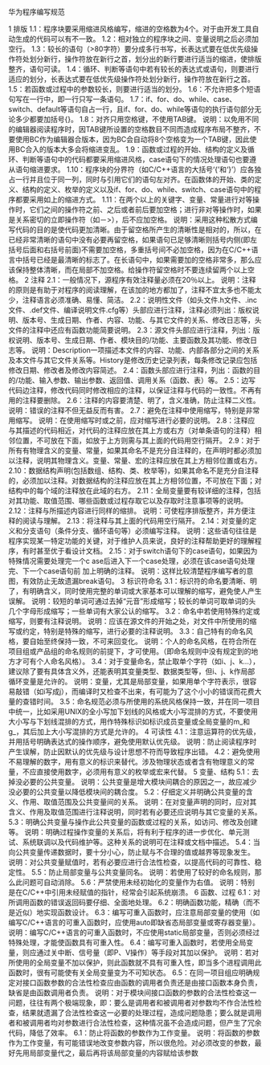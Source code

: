 华为程序编写规范

1 排版
1.1：程序块要采用缩进风格编写，缩进的空格数为4个。对于由开发工具自动生成的代码可以有不一致。
1.2：相对独立的程序块之间、变量说明之后必须加空行。
1.3：较长的语句（>80字符）要分成多行书写，长表达式要在低优先级操作符处划分新行，操作符放在新行之首，划分出的新行要进行适当的缩进，使排版整齐，语句可读。
1.4：循环、判断等语句中若有较长的表达式或语句，则要进行适应的划分，长表达式要在低优先级操作符处划分新行，操作符放在新行之首。
1.5：若函数或过程中的参数较长，则要进行适当的划分。
1.6：不允许把多个短语句写在一行中，即一行只写一条语句。
1.7：if、for、do、while、case、switch、default等语句自占一行，且if、for、do、while等语句的执行语句部分无论多少都要加括号{}。
1.8：对齐只用空格键，不使用TAB键。
说明：以免用不同的编辑器阅读程序时，因TAB键所设置的空格数目不同而造成程序布局不整齐，不要使用BC作为编辑器合版本，因为BC会自动将8个空格变为一个TAB键，因此使用BC合入的版本大多会将缩进变乱。
1.9：函数或过程的开始、结构的定义及循环、判断等语句中的代码都要采用缩进风格，case语句下的情况处理语句也要遵从语句缩进要求。
1.10：程序块的分界符（如C/C++语言的大括号‘{’和‘}’）应各独占一行并且位于同一列，同时与引用它们的语句左对齐。在函数体的开始、类的定义、结构的定义、枚举的定义以及if、for、do、while、switch、case语句中的程序都要采用如上的缩进方式。
1.11：在两个以上的关键字、变量、常量进行对等操作时，它们之间的操作符之前、之后或者前后要加空格；进行非对等操作时，如果是关系密切的立即操作符（如－>），后不应加空格。
说明：采用这种松散方式编写代码的目的是使代码更加清晰。由于留空格所产生的清晰性是相对的，所以，在已经非常清晰的语句中没有必要再留空格，如果语句已足够清晰则括号内侧(即左括号后面和右括号前面)不需要加空格，多重括号间不必加空格，因为在C/C++语言中括号已经是最清晰的标志了。在长语句中，如果需要加的空格非常多，那么应该保持整体清晰，而在局部不加空格。给操作符留空格时不要连续留两个以上空格。
2 注释
2.1：一般情况下，源程序有效注释量必须在20％以上。
说明：注释的原则是有助于对程序的阅读理解，在该加的地方都加了，注释不宜太多也不能太少，注释语言必须准确、易懂、简洁。
2.2：说明性文件（如头文件.h文件、.inc文件、.def文件、编译说明文件.cfg等）头部应进行注释，注释必须列出：版权说明、版本号、生成日期、作者、内容、功能、与其它文件的关系、修改日志等，头文件的注释中还应有函数功能简要说明。
2.3：源文件头部应进行注释，列出：版权说明、版本号、生成日期、作者、模块目的/功能、主要函数及其功能、修改日志等。
说明：Description一项描述本文件的内容、功能、内部各部分之间的关系及本文件与其它文件关系等。History是修改历史记录列表，每条修改记录应包括修改日期、修改者及修改内容简述。
2.4：函数头部应进行注释，列出：函数的目的/功能、输入参数、输出参数、返回值、调用关系（函数、表）等。
2.5：边写代码边注释，修改代码同时修改相应的注释，以保证注释与代码的一致性。不再有用的注释要删除。
2.6：注释的内容要清楚、明了，含义准确，防止注释二义性。
说明：错误的注释不但无益反而有害。
2.7：避免在注释中使用缩写，特别是非常用缩写。
说明：在使用缩写时或之前，应对缩写进行必要的说明。
2.8：注释应与其描述的代码相近，对代码的注释应放在其上方或右方（对单条语句的注释）相邻位置，不可放在下面，如放于上方则需与其上面的代码用空行隔开。
2.9：对于所有有物理含义的变量、常量，如果其命名不是充分自注释的，在声明时都必须加以注释，说明其物理含义。变量、常量、宏的注释应放在其上方相邻位置或右方。
2.10：数据结构声明(包括数组、结构、类、枚举等)，如果其命名不是充分自注释的，必须加以注释。对数据结构的注释应放在其上方相邻位置，不可放在下面；对结构中的每个域的注释放在此域的右方。
2.11：全局变量要有较详细的注释，包括对其功能、取值范围、哪些函数或过程存取它以及存取时注意事项等的说明。
2.12：注释与所描述内容进行同样的缩排。
说明：可使程序排版整齐，并方便注释的阅读与理解。
2.13：将注释与其上面的代码用空行隔开。
2.14：对变量的定义和分支语句（条件分支、循环语句等）必须编写注释。
说明：这些语句往往是程序实现某一特定功能的关键，对于维护人员来说，良好的注释帮助更好的理解程序，有时甚至优于看设计文档。
2.15：对于switch语句下的case语句，如果因为特殊情况需要处理完一个c ase后进入下一个case处理，必须在该case语句处理完、下一个case语句前 加上明确的注释。
说明：这样比较清楚程序编写者的意图，有效防止无故遗漏break语句。
3 标识符命名
3.1：标识符的命名要清晰、明了，有明确含义，同时使用完整的单词或大家基本可以理解的缩写，避免使人产生误解。
说明：较短的单词可通过去掉“元音”形成缩写；较长的单词可取单词的头几个字母形成缩写；一些单词有大家公认的缩写。
3.2：命名中若使用特殊约定或缩写，则要有注释说明。
说明：应该在源文件的开始之处，对文件中所使用的缩写或约定，特别是特殊的缩写，进行必要的注释说明。
3.3：自己特有的命名风格，要自始至终保持一致，不可来回变化。
说明：个人的命名风格，在符合所在项目组或产品组的命名规则的前提下，才可使用。（即命名规则中没有规定到的地方才可有个人命名风格）。
3.4：对于变量命名，禁止取单个字符（如i、j、k…），建议除了要有具体含义外，还能表明其变量类型、数据类型等，但i、j、k作局部循环变量是允许的。
说明：变量，尤其是局部变量，如果用单个字符表示，很容易敲错（如i写成j），而编译时又检查不出来，有可能为了这个小小的错误而花费大量的查错时间。
3.5：命名规范必须与所使用的系统风格保持一致，并在同一项目中统一，比如采用UNIX的全小写加下划线的风格或大小写混排的方式，不要使用大小写与下划线混排的方式，用作特殊标识如标识成员变量或全局变量的m_和g_，其后加上大小写混排的方式是允许的。
4 可读性
4.1：注意运算符的优先级，并用括号明确表达式的操作顺序，避免使用默认优先级。
说明：防止阅读程序时产生误解，防止因默认的优先级与设计思想不符而导致程序出错。
4.2：避免使用不易理解的数字，用有意义的标识来替代。涉及物理状态或者含有物理意义的常量，不应直接使用数字，必须用有意义的枚举或宏来代替。
5 变量、结构
5.1：去掉没必要的公共变量。
说明：公共变量是增大模块间耦合的原因之一，故应减少没必要的公共变量以降低模块间的耦合度。
5.2：仔细定义并明确公共变量的含义、作用、取值范围及公共变量间的关系。
说明：在对变量声明的同时，应对其含义、作用及取值范围进行注释说明，同时若有必要还应说明与其它变量的关系。
5.3：明确公共变量与操作此公共变量的函数或过程的关系，如访问、修改及创建等。
说明：明确过程操作变量的关系后，将有利于程序的进一步优化、单元测试、系统联调以及代码维护等。这种关系的说明可在注释或文档中描述。
5.4：当向公共变量传递数据时，要十分小心，防止赋与不合理的值或越界等现象发生。
说明：对公共变量赋值时，若有必要应进行合法性检查，以提高代码的可靠性、稳定性。
5.5：防止局部变量与公共变量同名。
说明：若使用了较好的命名规则，那么此问题可自动消除。
5.6：严禁使用未经初始化的变量作为右值。
说明：特别是在C/C++中引用未经赋值的指针，经常会引起系统崩溃。
6 函数、过程
6.1：对所调用函数的错误返回码要仔细、全面地处理。
6.2：明确函数功能，精确（而不是近似）地实现函数设计。
6.3：编写可重入函数时，应注意局部变量的使用（如编写C/C++语言的可重入函数时，应使用auto即缺省态局部变量或寄存器变量）。
说明：编写C/C++语言的可重入函数时，不应使用static局部变量，否则必须经过特殊处理，才能使函数具有可重入性。
6.4：编写可重入函数时，若使用全局变量，则应通过关中断、信号量（即P、V操作）等手段对其加以保护。
说明：若对所使用的全局变量不加以保护，则此函数就不具有可重入性，即当多个进程调用此函数时，很有可能使有关全局变量变为不可知状态。
6.5：在同一项目组应明确规定对接口函数参数的合法性检查应由函数的调用者负责还是由接口函数本身负责，缺省是由函数调用者负责。
说明：对于模块间接口函数的参数的合法性检查这一问题，往往有两个极端现象，即：要么是调用者和被调用者对参数均不作合法性检查，结果就遗漏了合法性检查这一必要的处理过程，造成问题隐患；要么就是调用者和被调用者均对参数进行合法性检查，这种情况虽不会造成问题，但产生了冗余代码，降低了效率。
6.1：防止将函数的参数作为工作变量。
说明：将函数的参数作为工作变量，有可能错误地改变参数内容，所以很危险。对必须改变的参数，最好先用局部变量代之，最后再将该局部变量的内容赋给该参数

